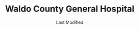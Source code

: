 ---
layout: location-page
date: Last Modified
description: "Local COVID-19 testing is available at Waldo County General Hospital in Belfast, Maine, USA."
permalink: "locations/maine/belfast/waldo-county-general-hospital/"
tags:
  - locations
  - maine
title: Waldo County General Hospital
uniqueName: waldo-county-general-hospital
state: Maine
stateAbbr: ME
hood: "Belfast"
address: "146 Northport Ave"
city: "Belfast"
zip: "04915"
zipsNearby: "04406 04910 04535 04911 04912 04330 04332 04333 04336 04338 04408 04401 04402 04609 04635 04653 04530 04915 04917 04918 04612 04920 04613 04614 04629 04537 04549 04538 04570 04008 04410 04411 04412 04539 04616 04921 04617 04642 04414 04011 04416 04417 04922 04923 04843 04847 04924 04418 04419 04420 04421 04541 04422 04622 04926 04927 04341 04624 04928 04625 04563 04543 04627 04929 04930 04932 04426 04481 04342 04544 04427 04428 04429 04228 04933 04431 04935 04234 04343 04605 04434 04435 04937 04938 04940 04438 04634 04941 04547 04344 04345 04346 04939 04548 04607 04236 04443 04347 04444 04640 04942 04643 04943 04944 04448 04449 04644 04848 04646 04239 04262 04348 04450 04349 04453 04263 04456 04240 04241 04243 04949 04849 04850 04250 04252 04350 04650 04253 04254 04950 04351 04851 04551 04658 04461 04463 04852 04259 04951 04952 04660 04352 04553 04554 04558 04953 04955 04956 04555 04957 04958 04662 04556 04853 04265 04954 04664 04266 04962 04353 04963 04468 04472 04469 04473 04474 04854 04354 04965 04475 04476 04562 04967 04969 04855 04669 04355 04357 04841 04846 04856 04564 04280 04971 04672 04972 04479 04674 04675 04973 04974 04565 04673 04676 04975 04976 04978 04979 04677 04568 04358 04359 04858 04679 04859 04488 04680 04489 04981 04645 04681 04683 04684 04685 04984 04860 04861 04986 04086 04571 04987 04282 04862 04988 04989 04360 04863 04572 04573 04864 04574 04901 04903 04284 04575 04287 04493 04992 04865 04576 04294 04363 04693 04496 04364 04578 04579 04467" 
mapUrl: "http://maps.apple.com/?q=Waldo+County+General+Hospital&address=146+Northport+Ave,Belfast,Maine,04915"
locationType: Drive-thru or walk-in
phone: "207-338-2500"
website: "undefined"
onlineBooking: undefined
closed: undefined
closedUpdate: May 25th, 2020
notes: "By appointment only. Requires doctor's referral."
days: Contact for hours of operation.
ctaMessage: Call 207-338-2500
ctaUrl: "tel:207-338-2500"
---